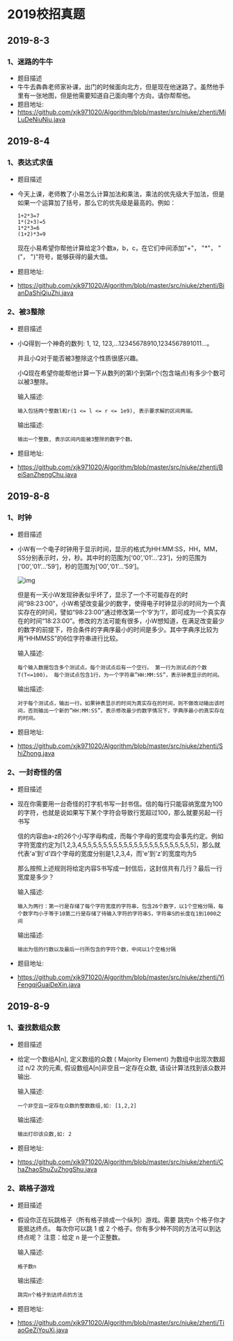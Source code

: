 # 2019校招真题

## 2019-8-3

### 1、迷路的牛牛

- 题目描述
- 牛牛去犇犇老师家补课，出门的时候面向北方，但是现在他迷路了。虽然他手里有一张地图，但是他需要知道自己面向哪个方向，请你帮帮他。
- 题目地址:
- https://github.com/xjk971020/Algorithm/blob/master/src/niuke/zhenti/MiLuDeNiuNiu.java

## 2019-8-4

### 1、表达式求值

- 题目描述

- 今天上课，老师教了小易怎么计算加法和乘法，乘法的优先级大于加法，但是如果一个运算加了括号，那么它的优先级是最高的。例如：

  ```
  1+2*3=7
  1*(2+3)=5
  1*2*3=6
  (1+2)*3=9
  ```

  现在小易希望你帮他计算给定3个数a，b，c，在它们中间添加"+"， "*"， "("， ")"符号，能够获得的最大值。

- 题目地址:

- https://github.com/xjk971020/Algorithm/blob/master/src/niuke/zhenti/BianDaShiQiuZhi.java

### 2、被3整除

- 题目描述

- 小Q得到一个神奇的数列: 1, 12, 123,...12345678910,1234567891011...。

  并且小Q对于能否被3整除这个性质很感兴趣。

  小Q现在希望你能帮他计算一下从数列的第l个到第r个(包含端点)有多少个数可以被3整除。

  输入描述:

  ```
  输入包括两个整数l和r(1 <= l <= r <= 1e9), 表示要求解的区间两端。
  ```

  输出描述:

  ```
  输出一个整数, 表示区间内能被3整除的数字个数。
  ```

- 题目地址:

- https://github.com/xjk971020/Algorithm/blob/master/src/niuke/zhenti/BeiSanZhengChu.java

## 2019-8-8

### 1、时钟

- 题目描述

- 小W有一个电子时钟用于显示时间，显示的格式为HH:MM:SS，HH，MM，SS分别表示时，分，秒。其中时的范围为[‘00’,‘01’…‘23’]，分的范围为[‘00’,‘01’…‘59’]，秒的范围为[‘00’,‘01’…‘59’]。

  ![img](https://uploadfiles.nowcoder.com/images/20170831/299770_1504161571939_77FD55542A1B0FC26EEFAF5B831FE946)

  但是有一天小W发现钟表似乎坏了，显示了一个不可能存在的时间“98:23:00”，小W希望改变最少的数字，使得电子时钟显示的时间为一个真实存在的时间，譬如“98:23:00”通过修改第一个’9’为’1’，即可成为一个真实存在的时间“18:23:00”。修改的方法可能有很多，小W想知道，在满足改变最少的数字的前提下，符合条件的字典序最小的时间是多少。其中字典序比较为用“HHMMSS”的6位字符串进行比较。

  输入描述:

  ```
  每个输入数据包含多个测试点。每个测试点后有一个空行。 第一行为测试点的个数T(T<=100)。 每个测试点包含1行，为一个字符串”HH:MM:SS”，表示钟表显示的时间。
  ```

  输出描述:

  ```
  对于每个测试点，输出一行。如果钟表显示的时间为真实存在的时间，则不做改动输出该时间，否则输出一个新的”HH:MM:SS”，表示修改最少的数字情况下，字典序最小的真实存在的时间。
  ```

- 题目地址:

- https://github.com/xjk971020/Algorithm/blob/master/src/niuke/zhenti/ShiZhong.java

### 2、一封奇怪的信

- 题目描述

- 现在你需要用一台奇怪的打字机书写一封书信。信的每行只能容纳宽度为100的字符，也就是说如果写下某个字符会导致行宽超过100，那么就要另起一行书写

  信的内容由a-z的26个小写字母构成，而每个字母的宽度均会事先约定。例如字符宽度约定为[1,2,3,4,5,5,5,5,5,5,5,5,5,5,5,5,5,5,5,5,5,5,5,5,5,5]，那么就代表'a'到'd'四个字母的宽度分别是1,2,3,4，而'e'到'z'的宽度均为5

  那么按照上述规则将给定内容S书写成一封信后，这封信共有几行？最后一行宽度是多少？

  输入描述:

  ```
  输入为两行：第一行是存储了每个字符宽度的字符串，包含26个数字，以1个空格分隔，每个数字均小于等于10第二行是存储了待输入字符的字符串S，字符串S的长度在1到1000之间
  ```

  输出描述:

  ```
  输出为信的行数以及最后一行所包含的字符个数，中间以1个空格分隔
  ```

- 题目地址:

- https://github.com/xjk971020/Algorithm/blob/master/src/niuke/zhenti/YiFengqiGuaiDeXin.java

## 2019-8-9

### 1、查找数组众数

- 题目描述

- 给定一个数组A[n], 定义数组的众数 ( Majority Element) 为数组中出现次数超过 n/2 次的元素, 假设数组A[n]非空且一定存在众数, 请设计算法找到该众数并输出.

  输入描述:

  ```
  一个非空且一定存在众数的整数数组,如: [1,2,2]
  ```

  输出描述:

  ```
  输出打印该众数,如: 2
  ```

- 题目地址:

- https://github.com/xjk971020/Algorithm/blob/master/src/niuke/zhenti/ChaZhaoShuZuZhogShu.java

### 2、跳格子游戏

- 题目描述

- 假设你正在玩跳格子（所有格子排成一个纵列）游戏。需要 跳完n 个格子你才能抵达终点。
  每次你可以跳 1 或 2 个格子。你有多少种不同的方法可以到达终点呢？
  注意：给定 n 是一个正整数。

  输入描述:

  ```
  格子数n
  ```

  输出描述:

  ```
  跳完n个格子到达终点的方法
  ```

- 题目地址:

- https://github.com/xjk971020/Algorithm/blob/master/src/niuke/zhenti/TiaoGeZiYouXi.java